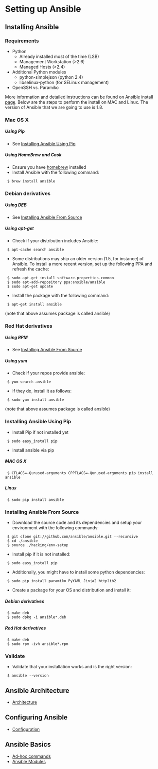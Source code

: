 [homebrew]: http://brew.sh/

[Ansible install page]: http://docs.ansible.com/intro_installation.html
[Ansible source]: https://github.com/ansible/ansible

[Installing Ansible From Source]: ansible_setup.md#installing-ansible-from-source
[Installing Ansible Using Pip]: ansible_setup.md#installing-ansible-using-pip


# Setting up Ansible


## Installing Ansible

### Requirements

* Python
  * Already installed most of the time (LSB)
  * Management Workstation (>2.6)
  * Managed Hosts (>2.4)
* Additional Python modules
  * python-simplejson (python 2.4)
  * libselinux-python (for SELinux management)
* OpenSSH vs. Paramiko

More information and detailed instructions can be found on [Ansible install page]. Below are the steps to perform the install on MAC and Linux. The version of Ansible that we are going to use is 1.8.

### Mac OS X

##### Using Pip

* See [Installing Ansible Using Pip]
 
##### Using HomeBrew and Cask

* Ensure you have [homebrew] installed  
* Install Ansible with the following command:   

```
 $ brew install ansible
``` 

### Debian derivatives

##### Using DEB

* See [Installing Ansible From Source]

##### Using apt-get

* Check if your distribution includes Ansible:  

```
 $ apt-cache search ansible
```

* Some distributions may ship an older version (1.5, for instance) of Ansible. To install a more recent version, set up the following PPA and refresh the cache:  

```
 $ sudo apt-get install software-properties-common
 $ sudo apt-add-repository ppa:ansible/ansible
 $ sudo apt-get update
``` 
  
* Install the package with the following command:  

```
 $ apt-get install ansible
```

  (note that above assumes package is called ansible)


### Red Hat derivatives

##### Using RPM

* See [Installing Ansible From Source]

##### Using yum

* Check if your repos provide ansible:  

``` 
 $ yum search ansible
```
  
* If they do, install it as follows:  

```
 $ sudo yum install ansible
```
  
  (note that above assumes package is called ansible)


### Installing Ansible Using Pip

* Install Pip if not installed yet

```
 $ sudo easy_install pip
```

* Install ansible via pip

##### MAC OS X

```
 $ CFLAGS=-Qunused-arguments CPPFLAGS=-Qunused-arguments pip install ansible
```

##### Linux

```
 $ sudo pip install ansible
```

### Installing Ansible From Source

* Download the source code and its dependencies and setup your environment with the following commands:  

```
 $ git clone git://github.com/ansible/ansible.git --recursive
 $ cd ./ansible
 $ source ./hacking/env-setup
```
* Install pip if it is not installed:  

```
 $ sudo easy_install pip
```
* Additionally, you might have to install some python dependencies:  

```
 $ sudo pip install paramiko PyYAML Jinja2 httplib2
```
* Create a package for your OS and distribution and install it:
 
##### Debian derivatives  
``` 
 $ make deb
 $ sudo dpkg -i ansible*.deb
```

##### Red Hat derivatives
```
 $ make deb
 $ sudo rpm -ivh ansible*.rpm
```

### Validate

* Validate that your installation works and is the right version:  

```
 $ ansible --version
```


## Ansible Architecture

* [Architecture](https://github.com/robertbarabas/tutorials/Ansible_architecture.md)

## Configuring Ansible

* [Configuration](https://github.com/robertbarabas/tutorials/Ansible_configuration.md)

## Ansible Basics

* [Ad-hoc commands](https://github.com/robertbarabas/tutorials/Ansible_adhoc.md)
* [Ansible Modules](https://github.com/robertbarabas/tutorials/Ansible_modules.md)


